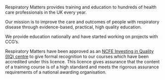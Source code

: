 Respiratory Matters provides training and education to hundreds of health care professionals in the UK every year.

Our mission is to improve the care and outcomes of people with respiratory disease through  evidence-based, practical, high quality education.

We provide education nationally and have started working on projects with CCG’s.

Respiratory Matters have been approved as an [NCFE Investing in Quality (IIQ) centre](http://www.ncfe.org.uk) to give formal recognition to our courses which have been accredited under this licence. This licence gives assurance that the content of a training course is of a high standard and meets the rigorous assurance requirements of a national awarding organisation.
